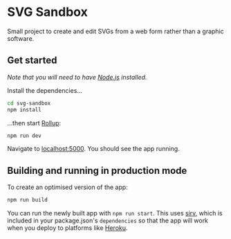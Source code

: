 # SVG Sandbox

Small project to create and edit SVGs from a web form rather than a graphic software.

## Get started

*Note that you will need to have [Node.js](https://nodejs.org) installed.*

Install the dependencies...

```bash
cd svg-sandbox
npm install
```

...then start [Rollup](https://rollupjs.org):

```bash
npm run dev
```

Navigate to [localhost:5000](http://localhost:5000). You should see the app running. 

## Building and running in production mode

To create an optimised version of the app:

```bash
npm run build
```

You can run the newly built app with `npm run start`. This uses [sirv](https://github.com/lukeed/sirv), which is included in your package.json's `dependencies` so that the app will work when you deploy to platforms like [Heroku](https://heroku.com).
